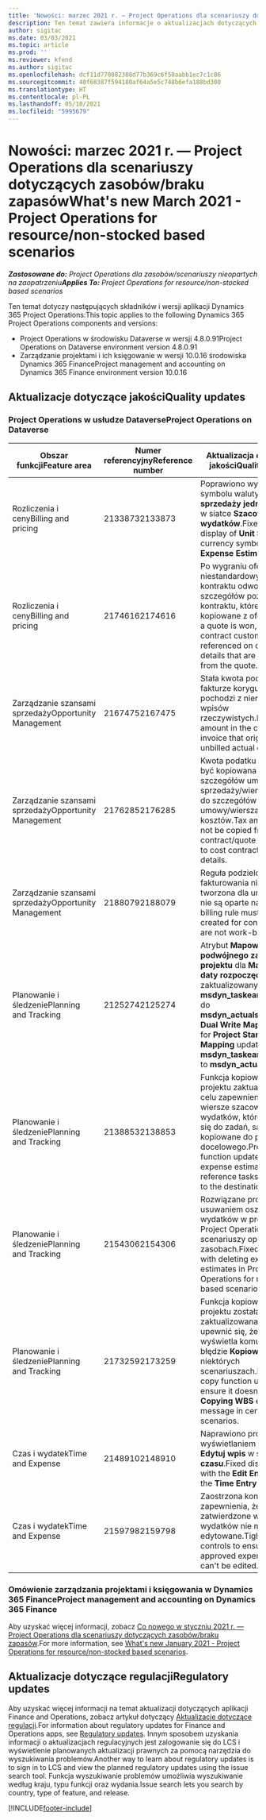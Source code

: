```yaml
---
title: 'Nowości: marzec 2021 r. — Project Operations dla scenariuszy dotyczących zasobów/braku zapasów'
description: Ten temat zawiera informacje o aktualizacjach dotyczących jakości dostępnych w wersji Project Operations z marca 2021 r. w scenariuszach dotyczących zasobów/braku zapasów.
author: sigitac
ms.date: 03/03/2021
ms.topic: article
ms.prod: ''
ms.reviewer: kfend
ms.author: sigitac
ms.openlocfilehash: dcf11d770082308d77b369c6f50aabb1ec7c1c86
ms.sourcegitcommit: 40f68387f594180af64a5e5c748b6efa188bd300
ms.translationtype: HT
ms.contentlocale: pl-PL
ms.lasthandoff: 05/10/2021
ms.locfileid: "5995679"
---
```

# <a name="whats-new-march-2021---project-operations-for-resourcenon-stocked-based-scenarios"></a><span data-ttu-id="c57a1-103">Nowości: marzec 2021 r. — Project Operations dla scenariuszy dotyczących zasobów/braku zapasów</span><span class="sxs-lookup"><span data-stu-id="c57a1-103">What's new March 2021 - Project Operations for resource/non-stocked based scenarios</span></span>

<span data-ttu-id="c57a1-104">_**Zastosowane do:** Project Operations dla zasobów/scenariuszy nieopartych na zaopatrzeniu_</span><span class="sxs-lookup"><span data-stu-id="c57a1-104">_**Applies To:** Project Operations for resource/non-stocked based scenarios_</span></span>

<span data-ttu-id="c57a1-105">Ten temat dotyczy następujących składników i wersji aplikacji Dynamics 365 Project Operations:</span><span class="sxs-lookup"><span data-stu-id="c57a1-105">This topic applies to the following Dynamics 365 Project Operations components and versions:</span></span>

- <span data-ttu-id="c57a1-106">Project Operations w środowisku Dataverse w wersji 4.8.0.91</span><span class="sxs-lookup"><span data-stu-id="c57a1-106">Project Operations on Dataverse environment version 4.8.0.91</span></span> 
- <span data-ttu-id="c57a1-107">Zarządzanie projektami i ich księgowanie w wersji 10.0.16 środowiska Dynamics 365 Finance</span><span class="sxs-lookup"><span data-stu-id="c57a1-107">Project management and accounting on Dynamics 365 Finance environment version 10.0.16</span></span> 

## <a name="quality-updates"></a><span data-ttu-id="c57a1-108">Aktualizacje dotyczące jakości</span><span class="sxs-lookup"><span data-stu-id="c57a1-108">Quality updates</span></span>

### <a name="project-operations-on-dataverse"></a><span data-ttu-id="c57a1-109">Project Operations w usłudze Dataverse</span><span class="sxs-lookup"><span data-stu-id="c57a1-109">Project Operations on Dataverse</span></span>


| <span data-ttu-id="c57a1-110">**Obszar funkcji**</span><span class="sxs-lookup"><span data-stu-id="c57a1-110">**Feature area**</span></span> | <span data-ttu-id="c57a1-111">**Numer referencyjny**</span><span class="sxs-lookup"><span data-stu-id="c57a1-111">**Reference number**</span></span> | <span data-ttu-id="c57a1-112">**Aktualizacja dotycząca jakości**</span><span class="sxs-lookup"><span data-stu-id="c57a1-112">**Quality update**</span></span> |
| --- | --- | --- |
| <span data-ttu-id="c57a1-113">Rozliczenia i ceny</span><span class="sxs-lookup"><span data-stu-id="c57a1-113">Billing and pricing</span></span> | <span data-ttu-id="c57a1-114">2133873</span><span class="sxs-lookup"><span data-stu-id="c57a1-114">2133873</span></span> | <span data-ttu-id="c57a1-115">Poprawiono wyświetlanie symbolu waluty **Ceny sprzedaży jednostkowej** w siatce **Szacowania wydatków**.</span><span class="sxs-lookup"><span data-stu-id="c57a1-115">Fixed the display of **Unit Sales Price** currency symbol in the **Expense Estimates** grid.</span></span> |
| <span data-ttu-id="c57a1-116">Rozliczenia i ceny</span><span class="sxs-lookup"><span data-stu-id="c57a1-116">Billing and pricing</span></span> | <span data-ttu-id="c57a1-117">2174616</span><span class="sxs-lookup"><span data-stu-id="c57a1-117">2174616</span></span> | <span data-ttu-id="c57a1-118">Po wygraniu oferty do niestandardowy cennik kontraktu odwołuje się do szczegółów pozycji kontraktu, które są kopiowane z oferty.</span><span class="sxs-lookup"><span data-stu-id="c57a1-118">When a quote is won, the contract custom pricelist is referenced on contract line details that are copied from the quote.</span></span> |
| <span data-ttu-id="c57a1-119">Zarządzanie szansami sprzedaży</span><span class="sxs-lookup"><span data-stu-id="c57a1-119">Opportunity Management</span></span> | <span data-ttu-id="c57a1-120">2167475</span><span class="sxs-lookup"><span data-stu-id="c57a1-120">2167475</span></span> | <span data-ttu-id="c57a1-121">Stała kwota podatku na fakturze korygującej, która pochodzi z nierozliczonych wpisów rzeczywistych.</span><span class="sxs-lookup"><span data-stu-id="c57a1-121">Fixed tax amount in the correction invoice that originated an unbilled actual entry.</span></span> |
| <span data-ttu-id="c57a1-122">Zarządzanie szansami sprzedaży</span><span class="sxs-lookup"><span data-stu-id="c57a1-122">Opportunity Management</span></span> | <span data-ttu-id="c57a1-123">2176285</span><span class="sxs-lookup"><span data-stu-id="c57a1-123">2176285</span></span> | <span data-ttu-id="c57a1-124">Kwota podatku nie może być kopiowana ze szczegółów umowy sprzedaży/wiersza oferty do szczegółów wiersza umowy/wiersza oferty kosztów.</span><span class="sxs-lookup"><span data-stu-id="c57a1-124">Tax amount must not be copied from sales contract/quote line details to cost contract/quote line details.</span></span> |
| <span data-ttu-id="c57a1-125">Zarządzanie szansami sprzedaży</span><span class="sxs-lookup"><span data-stu-id="c57a1-125">Opportunity Management</span></span> | <span data-ttu-id="c57a1-126">2188079</span><span class="sxs-lookup"><span data-stu-id="c57a1-126">2188079</span></span> | <span data-ttu-id="c57a1-127">Reguła podzielonego fakturowania nie może być tworzona dla umów, które nie są oparte na pracy.</span><span class="sxs-lookup"><span data-stu-id="c57a1-127">Split billing rule must not be created for contracts that are not work-based.</span></span> |
| <span data-ttu-id="c57a1-128">Planowanie i śledzenie</span><span class="sxs-lookup"><span data-stu-id="c57a1-128">Planning and Tracking</span></span> | <span data-ttu-id="c57a1-129">2125274</span><span class="sxs-lookup"><span data-stu-id="c57a1-129">2125274</span></span> | <span data-ttu-id="c57a1-130">Atrybut **Mapowania podwójnego zapisu projektu** dla **Mapowania daty rozpoczęcia projektu** zaktualizowany z **msdyn\_taskearlieststart** do **msdyn\_actualstart**.</span><span class="sxs-lookup"><span data-stu-id="c57a1-130">**Project Dual Write Map** attribute for **Project Start Date Mapping** updated from **msdyn\_taskearlieststart** to **msdyn\_actualstart**.</span></span> |
| <span data-ttu-id="c57a1-131">Planowanie i śledzenie</span><span class="sxs-lookup"><span data-stu-id="c57a1-131">Planning and Tracking</span></span> | <span data-ttu-id="c57a1-132">2138853</span><span class="sxs-lookup"><span data-stu-id="c57a1-132">2138853</span></span> | <span data-ttu-id="c57a1-133">Funkcja kopiowania projektu zaktualizowana w celu zapewnienia, że wiersze szacowania wydatków, które odwołują się do zadań, są kopiowane do projektu docelowego.</span><span class="sxs-lookup"><span data-stu-id="c57a1-133">Project copy function updated to ensure expense estimate lines that reference tasks are copied to the destination project.</span></span> |
| <span data-ttu-id="c57a1-134">Planowanie i śledzenie</span><span class="sxs-lookup"><span data-stu-id="c57a1-134">Planning and Tracking</span></span> | <span data-ttu-id="c57a1-135">2154306</span><span class="sxs-lookup"><span data-stu-id="c57a1-135">2154306</span></span> | <span data-ttu-id="c57a1-136">Rozwiązane problemy z usuwaniem oszacowań wydatków w programie Project Operations dla scenariuszy opartych na zasobach.</span><span class="sxs-lookup"><span data-stu-id="c57a1-136">Fixed issues with deleting expense estimates in Project Operations for resource-based scenarios.</span></span> |
| <span data-ttu-id="c57a1-137">Planowanie i śledzenie</span><span class="sxs-lookup"><span data-stu-id="c57a1-137">Planning and Tracking</span></span> | <span data-ttu-id="c57a1-138">2173259</span><span class="sxs-lookup"><span data-stu-id="c57a1-138">2173259</span></span> | <span data-ttu-id="c57a1-139">Funkcja kopiowania projektu została zaktualizowana, aby upewnić się, że nie wyświetla komunikatu o błędzie **Kopiowanie SPP** w niektórych scenariuszach.</span><span class="sxs-lookup"><span data-stu-id="c57a1-139">Project copy function updated to ensure it doesn't display **Copying WBS** error message in certain scenarios.</span></span> |
| <span data-ttu-id="c57a1-140">Czas i wydatek</span><span class="sxs-lookup"><span data-stu-id="c57a1-140">Time and Expense</span></span> | <span data-ttu-id="c57a1-141">2148910</span><span class="sxs-lookup"><span data-stu-id="c57a1-141">2148910</span></span> | <span data-ttu-id="c57a1-142">Naprawiono problem z wyświetlaniem strony **Edytuj wpis** w siatce **Wpis czasu**.</span><span class="sxs-lookup"><span data-stu-id="c57a1-142">Fixed display issue with the **Edit Entry** page in the **Time Entry** grid.</span></span> |
| <span data-ttu-id="c57a1-143">Czas i wydatek</span><span class="sxs-lookup"><span data-stu-id="c57a1-143">Time and Expense</span></span> | <span data-ttu-id="c57a1-144">2159798</span><span class="sxs-lookup"><span data-stu-id="c57a1-144">2159798</span></span> | <span data-ttu-id="c57a1-145">Zaostrzona kontrola w celu zapewnienia, że zatwierdzone wpisy wydatków nie mogą być edytowane.</span><span class="sxs-lookup"><span data-stu-id="c57a1-145">Tightened controls to ensure approved expense entries can't be edited.</span></span> |

### <a name="project-management-and-accounting-on-dynamics-365-finance"></a><span data-ttu-id="c57a1-146">Omówienie zarządzania projektami i księgowania w Dynamics 365 Finance</span><span class="sxs-lookup"><span data-stu-id="c57a1-146">Project management and accounting on Dynamics 365 Finance</span></span>

<span data-ttu-id="c57a1-147">Aby uzyskać więcej informacji, zobacz [Co nowego w styczniu 2021 r. — Project Operations dla scenariuszy dotyczących zasobów/braku zapasów](whats-new-jan-2021-resource-based.md).</span><span class="sxs-lookup"><span data-stu-id="c57a1-147">For more information, see [What's new January 2021 - Project Operations for resource/non-stocked based scenarios](whats-new-jan-2021-resource-based.md).</span></span>

## <a name="regulatory-updates"></a><span data-ttu-id="c57a1-148">Aktualizacje dotyczące regulacji</span><span class="sxs-lookup"><span data-stu-id="c57a1-148">Regulatory updates</span></span>

<span data-ttu-id="c57a1-149">Aby uzyskać więcej informacji na temat aktualizacji dotyczących aplikacji Finance and Operations, zobacz artykuł dotyczący [Aktualizacje dotyczące regulacji](/dynamics365/finance/localizations/regulatory-updates).</span><span class="sxs-lookup"><span data-stu-id="c57a1-149">For information about regulatory updates for Finance and Operations apps, see [Regulatory updates](/dynamics365/finance/localizations/regulatory-updates).</span></span> <span data-ttu-id="c57a1-150">Innym sposobem uzyskania informacji o aktualizacjach regulacyjnych jest zalogowanie się do LCS i wyświetlenie planowanych aktualizacji prawnych za pomocą narzędzia do wyszukiwania problemów.</span><span class="sxs-lookup"><span data-stu-id="c57a1-150">Another way to learn about regulatory updates is to sign in to LCS and view the planned regulatory updates using the issue search tool.</span></span> <span data-ttu-id="c57a1-151">Funkcja wyszukiwanie problemów umożliwia wyszukiwanie według kraju, typu funkcji oraz wydania.</span><span class="sxs-lookup"><span data-stu-id="c57a1-151">Issue search lets you search by country, type of feature, and release.</span></span>


[!INCLUDE[footer-include](../includes/footer-banner.md)]
